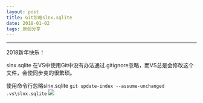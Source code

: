 ```yaml
---
layout: post
title: Git忽略slnx.sqlite
date: 2018-01-02
tags: 原创分享
---
```

---

2018新年快乐！

slnx.sqlite 在VS中使用Git中没有办法通过.gitignore忽略，而VS总是会修改这个文件，会使同步变的很繁琐。

使用命令行忽略slnx.sqlite
`git update-index --assume-unchanged .vs\slnx.sqlite`
![](https://i.imgur.com/jDh0tCc.png)